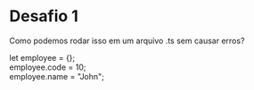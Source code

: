 # Desafio 1

Como podemos rodar isso em um arquivo .ts sem causar erros? 

let employee = {};<br>
employee.code = 10;<br>
employee.name = "John";<br> 

